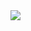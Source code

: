 <img src="https://capsule-render.vercel.app/api?type=waving&color=auto&height=200&section=header&text=내용입력&fontSize=90" />

